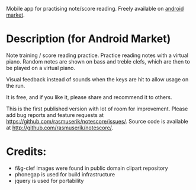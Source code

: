 Mobile app for practising note/score reading.
Freely available on [android market](https://market.android.com/details?id=dk.solsort.notescore).

# Description (for Android Market)
Note training / score reading practice. Practice reading notes with a virtual piano. Random notes are shown on bass and treble clefs, which are then to be played on a virtual piano. 

Visual feedback instead of sounds when the keys are hit to allow usage on the run.

It is free, and if you like it, please share and recommend it to others. 

This is the first published version with lot of room for improvement. Please add bug reports and feature requests at 
https://github.com/rasmuserik/notescore/issues/.
Source code is available at http://github.com/rasmuserik/notescore/.

# Credits:
- f&g-clef images were found in public domain clipart repository
- phonegap is used for build infrastructure
- jquery is used for portability
